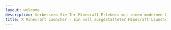 ```yaml
---
layout: welcome
description: Verbessern Sie Ihr Minecraft-Erlebnis mit einem modernen Launcher
title: X Minecraft Launcher - Ein voll ausgestatteter Minecraft Launcher
---
```


